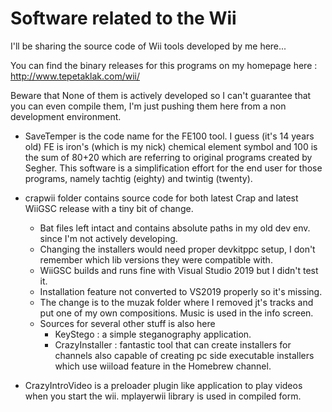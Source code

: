 # Software related to the Wii


I'll be sharing the source code of Wii tools developed by me here...

You can find the binary releases for this programs on my homepage here : http://www.tepetaklak.com/wii/

Beware that None of them is actively developed so I can't guarantee that you can even compile them, I'm just pushing them here from a non development environment.

 - SaveTemper is the code name for the FE100 tool. I guess (it's 14 years old) FE is iron's (which is my nick) chemical element symbol and 100 is the sum of 80+20 which are referring to original programs created by Segher. This software is a simplification effort for the end user for those programs, namely tachtig (eighty) and twintig (twenty). 

 - crapwii folder contains source code for both latest Crap and latest WiiGSC release with a tiny bit of change. 
   - Bat files left intact and contains absolute paths in my old dev env. since I'm not actively developing.
   - Changing the installers would need proper devkitppc setup, I don't remember which lib versions they were compatible with. 
   - WiiGSC builds and runs fine with Visual Studio 2019 but I didn't test it. 
   - Installation feature not converted to VS2019 properly so it's missing.
   - The change is to the muzak folder where I removed jt's tracks and put one of my own compositions. Music is used in the info screen. 
   - Sources for several other stuff is also here
      - KeyStego : a simple steganography application. 
	  - CrazyInstaller : fantastic tool that can create installers for channels also capable of creating pc side executable installers which use wiiload feature in the Homebrew channel.

 - CrazyIntroVideo is a preloader plugin like application to play videos when you start the wii. mplayerwii library is used in compiled form.